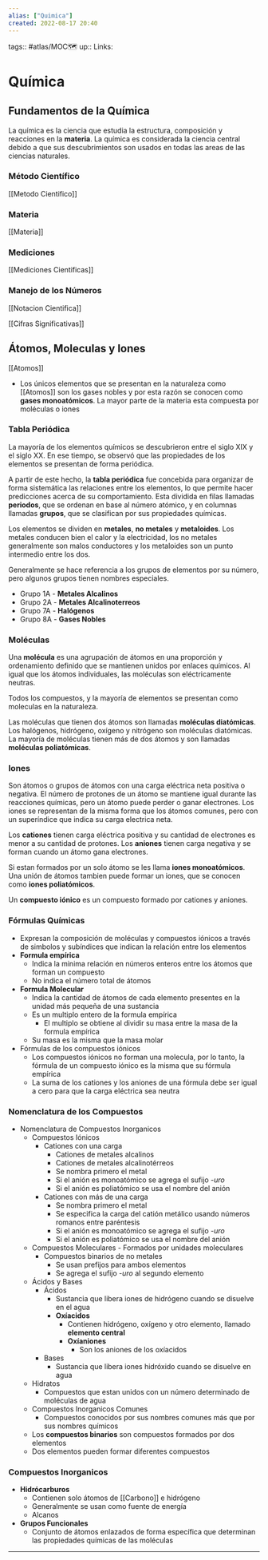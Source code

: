```yaml
---
alias: ["Quimica"]
created: 2022-08-17 20:40
---
```

tags:: #atlas/MOC🗺 
up:: 
Links: 
# Química
## Fundamentos de la Química
La química es la ciencia que estudia la estructura, composición y reacciones en la **materia**. La química es considerada la ciencia central debido a que sus descubrimientos son usados en todas las areas de las ciencias naturales.

### Método Científico
[[Metodo Cientifico]]

### Materia
[[Materia]]

### Mediciones
[[Mediciones Cientificas]]

### Manejo de los Números
[[Notacion Cientifica]]

[[Cifras Significativas]]

## Átomos, Moleculas y Iones
[[Atomos]]

- Los únicos elementos que se presentan en la naturaleza como [[Atomos]] son los gases nobles y por esta razón se conocen como **gases monoatómicos**. La mayor parte de la materia esta compuesta por moléculas o iones

### Tabla Periódica
La mayoría de los elementos químicos se descubrieron entre el siglo XIX y el siglo XX. En ese tiempo, se observó que las propiedades de los elementos se presentan de forma periódica.

A partir de este hecho, la **tabla periódica** fue concebida para organizar de forma sistemática las relaciones entre los elementos, lo que permite hacer predicciones acerca de su comportamiento. Esta dividida en filas llamadas **periodos**, que se ordenan en base al número atómico, y en columnas llamadas **grupos**, que se clasifican por sus propiedades químicas.

Los elementos se dividen en **metales**, **no metales** y **metaloides**. Los metales conducen bien el calor y la electricidad, los no metales generalmente son malos conductores y los metaloides son un punto intermedio entre los dos. 

Generalmente se hace referencia a los grupos de elementos por su número, pero algunos grupos tienen nombres especiales.
- Grupo 1A - **Metales Alcalinos**
- Grupo 2A - **Metales Alcalinoterreos**
- Grupo 7A - **Halógenos**
- Grupo 8A - **Gases Nobles**

### Moléculas
Una **molécula** es una agrupación de átomos en una proporción y ordenamiento definido que se mantienen unidos por enlaces químicos. Al igual que los átomos individuales, las moléculas son eléctricamente neutras.

Todos los compuestos, y la mayoría de elementos se presentan como moleculas en la naturaleza.

Las moléculas que tienen dos átomos son llamadas **moléculas diatómicas**. Los halógenos, hidrógeno, oxígeno y nitrógeno son moléculas diatómicas. La mayoría de moléculas tienen más de dos átomos y son llamadas **moléculas poliatómicas**.

### Iones
Son átomos o grupos de átomos con una carga eléctrica neta positiva o negativa. El número de protones de un átomo se mantiene igual durante las reacciones químicas, pero un átomo puede perder o ganar electrones. Los iones se representan de la misma forma que los átomos comunes, pero con un superíndice que indica su carga electrica neta.

Los **cationes** tienen carga eléctrica positiva y su cantidad de electrones es menor a su cantidad de protones. Los **aniones** tienen carga negativa y se forman cuando un átomo gana electrones.

Si estan formados por un solo átomo se les llama **iones monoatómicos**. Una unión de átomos tambien puede formar un iones, que se conocen como **iones poliatómicos**.

Un **compuesto iónico** es un compuesto formado por cationes y aniones.

### Fórmulas Químicas
- Expresan la composición de moléculas y compuestos iónicos a través de simbolos y subíndices que indican la relación entre los elementos
- **Formula empírica**
	- Indica la minima relación en números enteros entre los átomos que forman un compuesto
	- No indica el número total de átomos
- **Formula Molecular**
	- Indica la cantidad de átomos de cada elemento presentes en la unidad más pequeña de una sustancia
	- Es un multiplo entero de la formula empírica
		- El multiplo se obtiene al dividir su masa entre la masa de la formula empírica
	- Su masa es la misma que la masa molar
- Fórmulas de los compuestos iónicos
	- Los compuestos iónicos no forman una molecula, por lo tanto, la fórmula de un compuesto iónico es la misma que su fórmula empírica
	- La suma de los cationes y los aniones de una fórmula debe ser igual a cero para que la carga eléctrica sea neutra

### Nomenclatura de los Compuestos

- Nomenclatura de Compuestos Inorganicos
	- Compuestos Iónicos
		- Cationes con una carga
			- Cationes de metales alcalinos
			- Cationes de metales alcalinotérreos
			- Se nombra primero el metal
			- Si el anión es monoatómico se agrega el sufijo *-uro*
			- Si el anión es poliatómico se usa el nombre del anión
		- Cationes con más de una carga
			- Se nombra primero el metal
			- Se especifica la carga del catión metálico usando números romanos entre paréntesis
			- Si el anión es monoatómico se agrega el sufijo *-uro*
			- Si el anión es poliatómico se usa el nombre del anión
	- Compuestos Moleculares - Formados por unidades moleculares
		- Compuestos binarios de no metales
			- Se usan prefijos para ambos elementos
			- Se agrega el sufijo *-uro* al segundo elemento
	- Ácidos y Bases
		- Ácidos
			- Sustancia que libera iones de hidrógeno cuando se disuelve en el agua
			- **Oxíacidos**
				- Contienen hidrógeno, oxígeno y otro elemento, llamado **elemento central**
				- **Oxíaniones**
					- Son los aniones de los oxíacidos
		- Bases
			- Sustancia que libera iones hidróxido cuando se disuelve en agua
	- Hidratos
		- Compuestos que estan unidos con un número determinado de moléculas de agua
	- Compuestos Inorganicos Comunes
		- Compuestos conocidos por sus nombres comunes más que por sus nombres químicos
	- Los **compuestos binarios** son compuestos formados por dos elementos
	- Dos elementos pueden formar diferentes compuestos

### Compuestos Inorganicos
- **Hidrócarburos**
	- Contienen solo átomos de [[Carbono]] e hidrógeno
	- Generalmente se usan como fuente de energía
	- Alcanos
- **Grupos Funcionales**
	- Conjunto de átomos enlazados de forma específica que determinan las propiedades químicas de las moléculas
___
